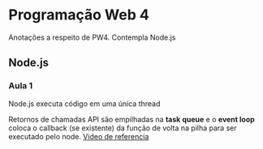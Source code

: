 # Programação Web 4

Anotações a respeito de PW4. Contempla Node.js

## Node.js



### Aula 1

Node.js executa código em uma única thread

Retornos de chamadas API são empilhadas na **task queue** e o **event loop** coloca o callback (se existente) da função de volta na pilha para ser executado pelo node. [Video de referencia](https://www.youtube.com/watch?v=8aGhZQkoFbQ)